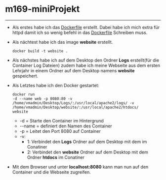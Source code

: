 # m169-miniProjekt

---

+ Als erstes habe ich das [Dockerfile](./Dockerfile) erstellt. Dabei habe ich mich extra für httpd damit ich so wenig befehl in das [Dockerfile](./Dockerfile) Schreiben muss.

+ Als nächtest habe ich das image **website** erstellt. <pre><code>docker build -t website . </code></pre>

+ Als nächstes habe ich auf dem Desktop den Ordner **Logs** erstellt(für die Container Log Dateien) zudem habe ich meine Webseite aus dem ersten Lehrjahr in einem Ordner auf dem Desktop namens **website** gespeichert.

+ Als Letztes habe ich den Docker gestartet: <pre><code>docker run -d --name web -p 8080:80 -v /home/vmadmin/Desktop/Logs/:/usr/local/apache2/logs/ -v /home/vmadmin/Desktop/website/:/usr/local/apache2/htdocs/ website</code></pre> 
    + -d = Starte den Container im Hintergrund
    + --name = definiert den Namen des Container
    + -p = Leitet den Port 8080 auf Container
    + -v:
        + 1: Verbindet den **Logs** Ordner auf dem Desktop mit dem im Conatiner
        + 2: Verbindet den **website** Ordner auf dem Desktop mit dem Ordner **htdocs** im Conatiner

+ Mit dem Browser und unter **localhost:8080** kann man nun auf den Container und die Webseite zugreifen.
